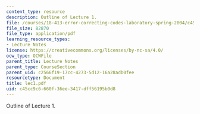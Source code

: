 ```yaml
---
content_type: resource
description: Outline of Lecture 1.
file: /courses/18-413-error-correcting-codes-laboratory-spring-2004/c45cc9c6660f36ee3417dff56195b0d8_lec1.pdf
file_size: 82870
file_type: application/pdf
learning_resource_types:
- Lecture Notes
license: https://creativecommons.org/licenses/by-nc-sa/4.0/
ocw_type: OCWFile
parent_title: Lecture Notes
parent_type: CourseSection
parent_uid: c2566f19-17cc-4273-5d12-16a28adb0fee
resourcetype: Document
title: lec1.pdf
uid: c45cc9c6-660f-36ee-3417-dff56195b0d8
---
```

Outline of Lecture 1.